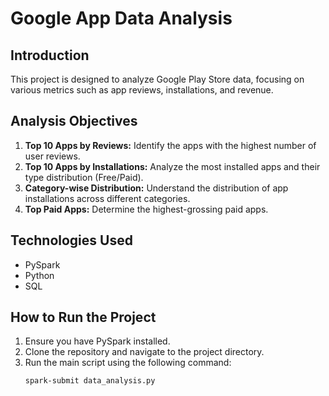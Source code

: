 # Google App Data Analysis

## Introduction
This project is designed to analyze Google Play Store data, focusing on various metrics such as app reviews, installations, and revenue.

## Analysis Objectives
1. **Top 10 Apps by Reviews:** Identify the apps with the highest number of user reviews.
2. **Top 10 Apps by Installations:** Analyze the most installed apps and their type distribution (Free/Paid).
3. **Category-wise Distribution:** Understand the distribution of app installations across different categories.
4. **Top Paid Apps:** Determine the highest-grossing paid apps.

## Technologies Used
- PySpark
- Python
- SQL

## How to Run the Project
1. Ensure you have PySpark installed.
2. Clone the repository and navigate to the project directory.
3. Run the main script using the following command:
   ```bash
   spark-submit data_analysis.py
